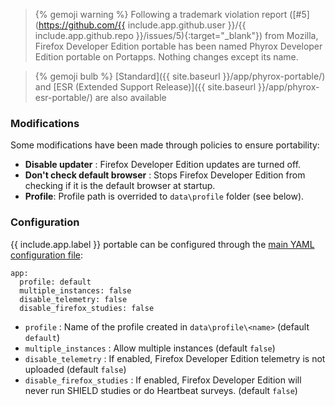 > {% gemoji warning %} Following a trademark violation report ([#5](https://github.com/{{ include.app.github.user }}/{{ include.app.github.repo }}/issues/5){:target="_blank"}) from Mozilla, Firefox Developer Edition portable has been named Phyrox Developer Edition portable on Portapps. Nothing changes except its name.

> {% gemoji bulb %} [Standard]({{ site.baseurl }}/app/phyrox-portable/) and [ESR (Extended Support Release)]({{ site.baseurl }}/app/phyrox-esr-portable/) are also available

### Modifications

Some modifications have been made through policies to ensure portability:

* **Disable updater** : Firefox Developer Edition updates are turned off.
* **Don't check default browser** : Stops Firefox Developer Edition from checking if it is the default browser at startup.
* **Profile**: Profile path is overrided to `data\profile` folder (see below).

### Configuration

{{ include.app.label }} portable can be configured through the [main YAML configuration file](/doc/configuration/):

<div class="language-yml highlighter-rouge"><div class="highlight"><pre class="highlight"><code>app:
  profile: default
  multiple_instances: false
  disable_telemetry: false
  disable_firefox_studies: false
</code></pre></div></div>

* `profile` : Name of the profile created in `data\profile\<name>` (default `default`)
* `multiple_instances` : Allow multiple instances (default `false`)
* `disable_telemetry` : If enabled, Firefox Developer Edition telemetry is not uploaded (default `false`)
* `disable_firefox_studies` : If enabled, Firefox Developer Edition will never run SHIELD studies or do Heartbeat surveys. (default `false`)
